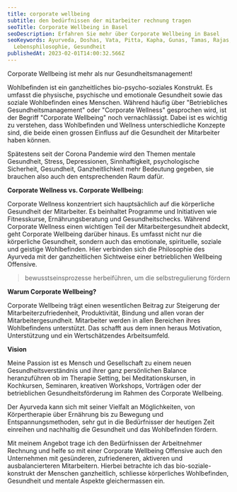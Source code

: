 ```yaml
---
title: corporate wellbeing
subtitle: den bedürfnissen der mitarbeiter rechnung tragen
seoTitle: Corporate Wellbeing in Basel
seoDescription: Erfahren Sie mehr über Corporate Wellbeing in Basel
seoKeywords: Ayurveda, Doshas, Vata, Pitta, Kapha, Gunas, Tamas, Rajas, Sattva,
  Lebensphilosophie, Gesundheit
publishedAt: 2023-02-01T14:00:32.566Z
---
```

Corporate Wellbeing ist mehr als nur Gesundheitsmanagement!

Wohlbefinden ist ein ganzheitliches bio-psycho-soziales Konstrukt. Es umfasst die physische, psychische und emotionale Gesundheit sowie das soziale Wohlbefinden eines Menschen. Während häufig über "Betriebliches Gesundheitsmanagement" oder "Corporate Wellness" gesprochen wird, ist der Begriff "Corporate Wellbeing" noch vernachlässigt. Dabei ist es wichtig zu verstehen, dass Wohlbefinden und Wellness unterschiedliche Konzepte sind, die beide einen grossen Einfluss auf die Gesundheit der Mitarbeiter haben können.

Spätestens seit der Corona Pandemie wird den Themen mentale Gesundheit, Stress, Depressionen, Sinnhaftigkeit, psychologische Sicherheit, Gesundheit, Ganzheitlichkeit mehr Bedeutung gegeben, sie brauchen also auch den entsprechenden Raum dafür.

**Corporate Wellness vs. Corporate Wellbeing:**

Corporate Wellness konzentriert sich hauptsächlich auf die körperliche Gesundheit der Mitarbeiter. Es beinhaltet Programme und Initiativen wie Fitnesskurse, Ernährungsberatung und Gesundheitschecks. Während Corporate Wellness einen wichtigen Teil der Mitarbeitergesundheit abdeckt, geht Corporate Wellbeing darüber hinaus. Es umfasst nicht nur die körperliche Gesundheit, sondern auch das emotionale, spirituelle, soziale und geistige Wohlbefinden. Hier verbinden sich die Philosophie des Ayurveda mit der ganzheitlichen Sichtweise einer betrieblichen Wellbeing Offensive.

> bewusstseinsprozesse herbeiführen, um die selbstregulierung fördern 

**Warum Corporate Wellbeing?**

Corporate Wellbeing trägt einen wesentlichen Beitrag zur Steigerung der Mitarbeiterzufriedenheit, Produktivität, Bindung und allen voran der Mitarbeitergesundheit. Mitarbeiter werden in allen Bereichen ihres Wohlbefindens unterstützt. Das schafft aus dem innen heraus Motivation, Unterstützung und ein Wertschätzendes Arbeitsumfeld.

**Vision**

Meine Passion ist es Mensch und Gesellschaft zu einem neuen Gesundheitsverständnis und ihrer ganz persönlichen Balance heranzuführen ob im Therapie Setting, bei Meditationskursen, in Kochkursen, Seminaren, kreativen Workshops, Vorträgen oder der betrieblichen Gesundheitsförderung im Rahmen des Corporate Wellbeing. 

Der Ayurveda kann sich mit seiner Vielfalt an Möglichkeiten, von Körpertherapie über Ernährung bis zu Bewegung und Entspannungsmethoden, sehr gut in die Bedürfnisser der heutigen Zeit einreihen und nachhaltig die Gesundheit und das Wohlbefinden fördern. 

Mit meinem Angebot trage ich den Bedürfnissen der Arbeitnehmer Rechnung und helfe so mit einer Corporate Wellbeing Offensive auch den Unternehmen mit gesünderen, zufriedeneren, aktiveren und ausbalancierteren Mitarbeitern. Hierbei betrachte ich das bio-soziale-konstrukt der Menschen ganzheitlich, schliesse körperliches Wohlbefinden, Gesundheit und mentale Aspekte gleichermassen ein.
